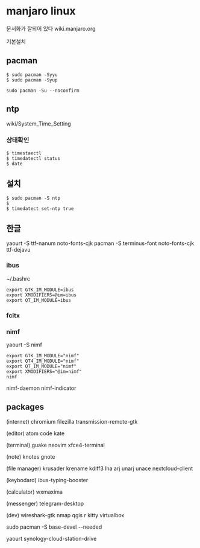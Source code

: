 # manjaro linux
문서화가 잘되어 있다
wiki.manjaro.org

기본설치

## pacman
```
$ sudo pacman -Syyu
$ sudo pacman -Syup

sudo pacman -Su --noconfirm
```

## ntp
wiki/System_Time_Setting

### 상태확인
```
$ timestaectl
$ timedatectl status
$ date
```
## 설치
```
$ sudo pacman -S ntp
$ 
$ timedatect set-ntp true
```

## 한글

yaourt -S ttf-nanum noto-fonts-cjk
pacman -S terminus-font noto-fonts-cjk ttf-dejavu

### ibus
~/.bashrc
```
export GTK_IM_MODULE=ibus
export XMODIFIERS=@im=ibus
export QT_IM_MODULE=ibus
```

### fcitx


### nimf

yaourt -S nimf

```
export GTK_IM_MODULE="nimf"
export QT4_IM_MODULE="nimf"
export QT_IM_MODULE="nimf"
export XMODIFIERS="@im=nimf"
nimf
```
nimf-daemon
nimf-indicator

## packages

(internet)
chromium filezilla transmission-remote-gtk

(editor)
atom code kate

(terminal)
guake neovim xfce4-terminal

(note)
knotes gnote

(file manager)
krusader krename kdiff3 lha arj unarj unace
nextcloud-client

(keybodard)
ibus-typing-booster 


(calculator)
wxmaxima

(messenger)
telegram-desktop

(dev)
wireshark-gtk nmap
qgis r kitty virtualbox

sudo pacman -S base-devel --needed

yaourt synology-cloud-station-drive

